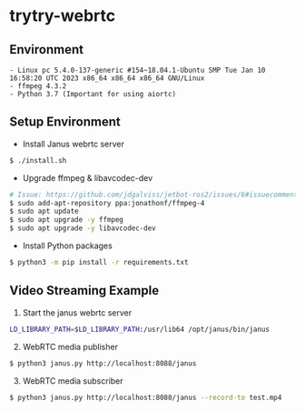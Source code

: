 # trytry-webrtc

## Environment
```
- Linux pc 5.4.0-137-generic #154~18.04.1-Ubuntu SMP Tue Jan 10 16:58:20 UTC 2023 x86_64 x86_64 x86_64 GNU/Linux
- ffmpeg 4.3.2
- Python 3.7 (Important for using aiortc)
```

## Setup Environment
- Install Janus webrtc server
```bash
$ ./install.sh
```
- Upgrade ffmpeg & libavcodec-dev
```bash
# Issue: https://github.com/jdgalviss/jetbot-ros2/issues/6#issuecomment-932993554
$ sudo add-apt-repository ppa:jonathonf/ffmpeg-4
$ sudo apt update
$ sudo apt upgrade -y ffmpeg
$ sudo apt upgrade -y libavcodec-dev
```
- Install Python packages
```bash
$ python3 -m pip install -r requirements.txt
```

## Video Streaming Example
1. Start the janus webrtc server
```bash
LD_LIBRARY_PATH=$LD_LIBRARY_PATH:/usr/lib64 /opt/janus/bin/janus
```
2. WebRTC media publisher
```bash
$ python3 janus.py http://localhost:8088/janus
```
3. WebRTC media subscriber
```bash
$ python3 janus.py http://localhost:8088/janus --record-to test.mp4
```
